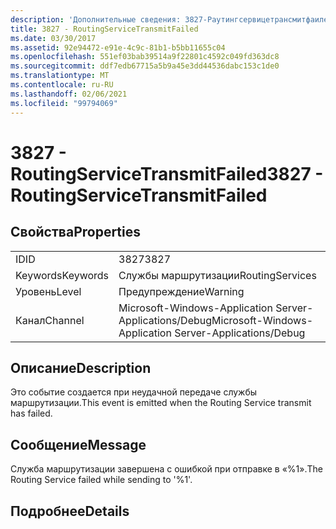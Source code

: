 ```yaml
---
description: 'Дополнительные сведения: 3827-Раутингсервицетрансмитфаилед'
title: 3827 - RoutingServiceTransmitFailed
ms.date: 03/30/2017
ms.assetid: 92e94472-e91e-4c9c-81b1-b5bb11655c04
ms.openlocfilehash: 551ef03bab39514a9f22801c4592c049fd363dc8
ms.sourcegitcommit: ddf7edb67715a5b9a45e3dd44536dabc153c1de0
ms.translationtype: MT
ms.contentlocale: ru-RU
ms.lasthandoff: 02/06/2021
ms.locfileid: "99794069"
---
```

# <a name="3827---routingservicetransmitfailed"></a><span data-ttu-id="d2d99-103">3827 - RoutingServiceTransmitFailed</span><span class="sxs-lookup"><span data-stu-id="d2d99-103">3827 - RoutingServiceTransmitFailed</span></span>

## <a name="properties"></a><span data-ttu-id="d2d99-104">Свойства</span><span class="sxs-lookup"><span data-stu-id="d2d99-104">Properties</span></span>  
  
|||  
|-|-|  
|<span data-ttu-id="d2d99-105">ID</span><span class="sxs-lookup"><span data-stu-id="d2d99-105">ID</span></span>|<span data-ttu-id="d2d99-106">3827</span><span class="sxs-lookup"><span data-stu-id="d2d99-106">3827</span></span>|  
|<span data-ttu-id="d2d99-107">Keywords</span><span class="sxs-lookup"><span data-stu-id="d2d99-107">Keywords</span></span>|<span data-ttu-id="d2d99-108">Службы маршрутизации</span><span class="sxs-lookup"><span data-stu-id="d2d99-108">RoutingServices</span></span>|  
|<span data-ttu-id="d2d99-109">Уровень</span><span class="sxs-lookup"><span data-stu-id="d2d99-109">Level</span></span>|<span data-ttu-id="d2d99-110">Предупреждение</span><span class="sxs-lookup"><span data-stu-id="d2d99-110">Warning</span></span>|  
|<span data-ttu-id="d2d99-111">Канал</span><span class="sxs-lookup"><span data-stu-id="d2d99-111">Channel</span></span>|<span data-ttu-id="d2d99-112">Microsoft-Windows-Application Server-Applications/Debug</span><span class="sxs-lookup"><span data-stu-id="d2d99-112">Microsoft-Windows-Application Server-Applications/Debug</span></span>|  
  
## <a name="description"></a><span data-ttu-id="d2d99-113">Описание</span><span class="sxs-lookup"><span data-stu-id="d2d99-113">Description</span></span>  

 <span data-ttu-id="d2d99-114">Это событие создается при неудачной передаче службы маршрутизации.</span><span class="sxs-lookup"><span data-stu-id="d2d99-114">This event is emitted when the Routing Service transmit has failed.</span></span>  
  
## <a name="message"></a><span data-ttu-id="d2d99-115">Сообщение</span><span class="sxs-lookup"><span data-stu-id="d2d99-115">Message</span></span>  

 <span data-ttu-id="d2d99-116">Служба маршрутизации завершена с ошибкой при отправке в «%1».</span><span class="sxs-lookup"><span data-stu-id="d2d99-116">The Routing Service failed while sending to '%1'.</span></span>  
  
## <a name="details"></a><span data-ttu-id="d2d99-117">Подробнее</span><span class="sxs-lookup"><span data-stu-id="d2d99-117">Details</span></span>

